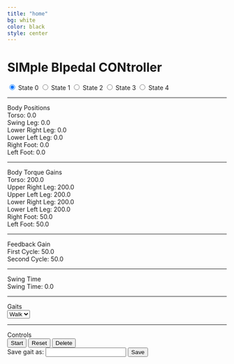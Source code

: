 ```yaml
---
title: "home"
bg: white
color: black
style: center
---
```


# SIMple BIpedal CONtroller

<div id="ctx" class="canvas_for_three">
</div>

<div class='card' id='controls'>
	<div id='state_controls'>
		<label class="state">
        	<input type="radio" class="radio-button" name="state_radio" id="state_0" checked="checked" data-waschecked="true">
        	State 0
      	</label>
		<label class="state">
			<input type="radio" class="radio-button" name="state_radio" id="state_1">
			State 1
		</label>
		<label class="state">
			<input type="radio" class="radio-button" name="state_radio" id="state_2">
			State 2
		</label>
		<label class="state">
			<input type="radio" class="radio-button" name="state_radio" id="state_3">
			State 3
		</label>
		<label class="state">
			<input type="radio" class="radio-button" name="state_radio" id="state_4">
			State 4
		</label>
	</div>
	<hr class= "divider">
	Body Positions
	<div class="gains-slider-block">
		<label class="lbl"> Torso: 0.0 </label> <div id="torso_pos" class="slider ipt"></div>
		<label class="lbl"> Swing Leg: 0.0 </label> <div id="swing_pos" class="slider ipt"></div>
		<label class="lbl"> Lower Right Leg: 0.0 </label> <div id="lrl_pos" class="slider ipt"></div>
		<label class="lbl"> Lower Left Leg: 0.0 </label> <div id="lll_pos" class="slider ipt"></div>
		<label class="lbl"> Right Foot: 0.0 </label> <div id="rf_pos" class="slider ipt"></div>
		<label class="lbl"> Left Foot: 0.0 </label> <div id="lf_pos" class="slider ipt"></div>
    </div>
	<hr class='divider'>
	Body Torque Gains
	<div class="gains-slider-block">
		<label class="lbl"> Torso: 200.0 </label> <div id="torso_gain" class="slider ipt"></div>
		<label class="lbl"> Upper Right Leg: 200.0 </label> <div id="url_gain" class="slider ipt"></div>
		<label class="lbl"> Upper Left Leg: 200.0 </label> <div id="ull_gain" class="slider ipt"></div>
		<label class="lbl"> Lower Right Leg: 200.0 </label> <div id="lrl_gain" class="slider ipt"></div>
		<label class="lbl"> Lower Left Leg: 200.0 </label> <div id="lll_gain" class="slider ipt"></div>
		<label class="lbl"> Right Foot: 50.0 </label> <div id="rf_gain" class="slider ipt"></div>
		<label class="lbl"> Left Foot: 50.0 </label> <div id="lf_gain" class="slider ipt"></div>
    </div>
    <hr class="divider">
    Feedback Gain
    <div class="gains-slider-block">
		<div class="gain-div">
			<label class="lbl"> First Cycle: 50.0 </label> <div id="feedback_gain_1_2" class="slider ipt"></div>
			<label class="lbl"> Second Cycle: 50.0 </label> <div id="feedback_gain_3_4" class="slider ipt"></div>
		</div>
    </div>
    <hr class="divider">
    Swing Time
    <div class="gains-slider-block">
    	<label class='lbl'>Swing Time: 0.0</label><div id="swing_time" class="slider ipt"></div>
    </div>
    <hr class="divider">
    Gaits
    <div id="dropdown" class="drop-list">
      <select name="select" id="dropdown-select">
        <option value='walk' class="dropdown-option"> Walk </option>
      </select>
    </div>
    <hr class="divider">
    Controls
		<div id="control-buttons">
    	<button id="start-button" class="rectangular-button">Start</button>
    	<button id="reset-button" class="rectangular-button">Reset</button>
    	<button id="delete-button" class="rectangular-button">Delete</button>
		</div>
		<div id="save-gaits">
			<label class='lbl' >Save gait as: </label><input type="text" class="ipt txtbox" id="gait_save_box">
			<button class="rectangular-button">Save</button>
		</div>

</div>
